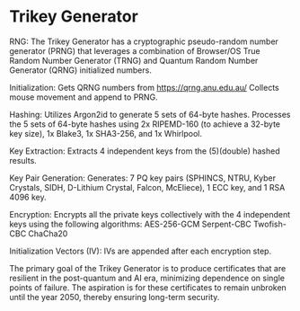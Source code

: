 # Trikey Generator

RNG:
	The Trikey Generator has a cryptographic pseudo-random number generator (PRNG)
        that leverages a combination of Browser/OS True Random Number Generator (TRNG)
        and Quantum Random Number Generator (QRNG) initialized numbers.

Initialization:
	Gets QRNG numbers from https://qrng.anu.edu.au/
        Collects mouse movement and append to PRNG.

Hashing:
        Utilizes Argon2id to generate 5 sets of 64-byte hashes.
        Processes the 5 sets of 64-byte hashes using 2x RIPEMD-160 (to achieve a 32-byte key size), 1x Blake3, 1x SHA3-256, and 1x Whirlpool.

Key Extraction:
        Extracts 4 independent keys from the (5)(double) hashed results.

Key Pair Generation:
        Generates:
            7 PQ key pairs (SPHINCS, NTRU, Kyber Crystals, SIDH, D-Lithium Crystal, Falcon, McEliece),
            1 ECC key, and
            1 RSA 4096 key.

Encryption:
        Encrypts all the private keys collectively with the 4 independent keys using the following algorithms:
            AES-256-GCM
            Serpent-CBC
            Twofish-CBC
            ChaCha20

Initialization Vectors (IV):
	IVs are appended after each encryption step.


The primary goal of the Trikey Generator is to produce certificates that are resilient in the post-quantum and AI era, minimizing dependence on single points of failure. The aspiration is for these certificates to remain unbroken until the year 2050, thereby ensuring long-term security.
